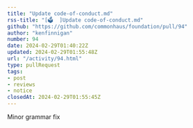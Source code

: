 ```yaml
---
title: "Update code-of-conduct.md"
rss-title: "[🗳️  ]Update code-of-conduct.md"
github: "https://github.com/commonhaus/foundation/pull/94"
author: "kenfinnigan"
number: 94
date: 2024-02-29T01:40:22Z
updated: 2024-02-29T01:55:48Z
url: "/activity/94.html"
type: pullRequest
tags:
- post
- reviews
- notice
closedAt: 2024-02-29T01:55:45Z
---
```

Minor grammar fix

<!-- If you create a pull request that modifies policies or bylaws,
the description will be used in an email to the announcement list.
Explain your changes and hook a reviewer... -->

